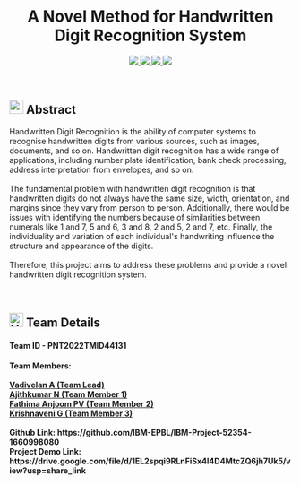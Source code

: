 <h1 align=center>A Novel Method for Handwritten Digit Recognition System</h1>
<p align="center">
  <a href="https://www.python.org/">
    <img src="https://img.shields.io/badge/python-ff2626.svg?style=for-the-badge&logo=python&logoColor=white">
  </a>
  <a href="https://flask.palletsprojects.com/">
    <img src="https://img.shields.io/badge/flask-000000.svg?style=for-the-badge&logo=flask&logoColor=white">
  </a>
  <a href="https://pandas.pydata.org/">
    <img src="https://img.shields.io/badge/pandas-150458.svg?style=for-the-badge&logo=pandas&logoColor=white">
  </a>
  <a href="https://www.tensorflow.org/">
    <img src="https://img.shields.io/badge/Tensorflow-ff7626.svg?style=for-the-badge&logo=Tensorflow&logoColor=white">
  </a>
</p>
<br>
<h2>
  <img src="https://raw.githubusercontent.com/Tarikul-Islam-Anik/Animated-Fluent-Emojis/master/Emojis/Travel%20and%20places/Star.png" width="25" height="25" />
  Abstract
</h2>

<p>Handwritten Digit Recognition is the ability of computer systems to recognise handwritten digits from various
  sources, such as images, documents, and so on. Handwritten digit recognition has a wide range of applications,
  including number plate identification, bank check processing, address interpretation from envelopes, and so
  on.<br><br>
  The fundamental problem with handwritten digit recognition is that handwritten digits do not always have the same
  size, width, orientation, and margins since they vary from person to person. Additionally, there would be issues with
  identifying the numbers because of similarities between numerals like 1 and 7, 5 and 6, 3 and 8, 2 and 5, 2 and 7,
  etc. Finally, the individuality and variation of each individual's handwriting influence the structure and appearance
  of the digits.<br><br>
  Therefore, this project aims to address these problems and provide a novel handwritten digit recognition system.</p>
<br>
<h2> 
  <img src="https://raw.githubusercontent.com/Tarikul-Islam-Anik/Animated-Fluent-Emojis/master/Emojis/Travel%20and%20places/High%20Voltage.png" alt="High Voltage" width="25" height="25" /> Team Details 
</h2>
<h4>Team ID - PNT2022TMID44131<h4>
Team Members:<br><br>
<a href="https://github.com/a-vadivelan">Vadivelan A (Team Lead)</a><br>
<a href="https://github.com/ajithkumar2811998">Ajithkumar N (Team Member 1)</a><br>
<a href="https://github.com/FathimaAnjoom">Fathima Anjoom PV (Team Member 2)</a><br>
<a href="https://github.com/Veni11111">Krishnaveni G (Team Member 3)</a><br><br>
Github Link: https://github.com/IBM-EPBL/IBM-Project-52354-1660998080<br>
Project Demo Link:
https://drive.google.com/file/d/1EL2spqi9RLnFiSx4l4D4MtcZQ6jh7Uk5/view?usp=share_link
